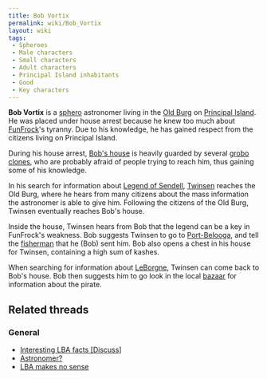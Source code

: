 ```yaml
---
title: Bob Vortix
permalink: wiki/Bob_Vortix
layout: wiki
tags:
 - Spheroes
 - Male characters
 - Small characters
 - Adult characters
 - Principal Island inhabitants
 - Good
 - Key characters
---
```


**Bob Vortix** is a [sphero](sphero "wikilink") astronomer living in the
[Old Burg](Old_Burg "wikilink") on [Principal
Island](Principal_Island "wikilink"). He was placed under house arrest
because he knew too much about [FunFrock](FunFrock "wikilink")'s
tyranny. Due to his knowledge, he has gained respect from the citizens
living on Principal Island.

During his house arrest, [Bob's house](Bob_Vortix's_house "wikilink") is
heavily guarded by several [grobo clones](grobo_clone "wikilink"), who
are probably afraid of people trying to reach him, thus gaining some of
his knowledge.

In his search for information about [Legend of
Sendell](Legend_of_Sendell "wikilink"), [Twinsen](Twinsen "wikilink")
reaches the Old Burg, where he hears from many citizens about the mass
information the astronomer is able to give him. Following the citizens
of the Old Burg, Twinsen eventually reaches Bob's house.

Inside the house, Twinsen hears from Bob that the legend can be a key in
FunFrock's weakness. Bob suggests Twinsen to go to
[Port-Belooga](Port-Belooga "wikilink"), and tell the
[fisherman](fisherman "wikilink") that he (Bob) sent him. Bob also opens
a chest in his house for Twinsen, containing a high sum of kashes.

When searching for information about [LeBorgne](LeBorgne "wikilink"),
Twinsen can come back to Bob's house. Bob then suggests him to go look
in the local [bazaar](Principal_Island_bazaar "wikilink") for
information about the pirate.

## Related threads

### General

- [Interesting LBA facts
  \[Discuss\]](https://forum.magicball.net/showthread.php?t=10195)
- [Astronomer?](https://forum.magicball.net/showthread.php?t=7543)
- [LBA makes no
  sense](https://forum.magicball.net/showthread.php?t=6811)
